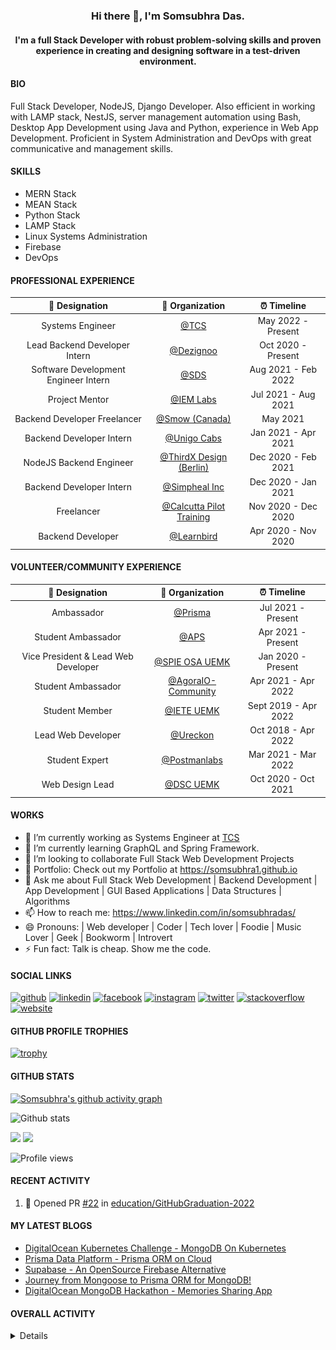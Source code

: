<h3 align="center"> Hi there 👋, I'm Somsubhra Das. </h3>

<h4 align="center"> I'm a full Stack Developer with robust problem-solving skills and proven experience in creating and designing software in a test-driven environment.  </h4>

#### BIO

Full Stack Developer, NodeJS, Django Developer. Also efficient in working with LAMP stack, NestJS, server management automation using Bash, Desktop App Development using Java and Python, experience in Web App Development. Proficient in System Administration and DevOps with great communicative and management skills.

#### SKILLS

- MERN Stack
- MEAN Stack
- Python Stack
- LAMP Stack
- Linux Systems Administration
- Firebase
- DevOps

#### PROFESSIONAL EXPERIENCE

|            💼 Designation            |                          🏢 Organization                          |     ⏰ Timeline     |
| :----------------------------------: | :---------------------------------------------------------------: | :-----------------: |
|           Systems Engineer           |                     [@TCS](https://tcs.com/)                      | May 2022 - Present  |
|    Lead Backend Developer Intern     |                [@Dezignoo](https://dezignoo.com/)                 | Oct 2020 - Present  |
| Software Development Engineer Intern |                   [@SDS](https://seamless.se/)                    | Aug 2021 - Feb 2022 |
|            Project Mentor            | [@IEM Labs](https://github.com/IEMA-Research-Development-Pvt-Ltd) | Jul 2021 - Aug 2021 |
|     Backend Developer Freelancer     |                 [@Smow (Canada)](http://smow.ca/)                 |      May 2021       |
|       Backend Developer Intern       |         [@Unigo Cabs](https://github.com/UnigoCabs-Dev/)          | Jan 2021 - Apr 2021 |
|       NodeJS Backend Engineer        |         [@ThirdX Design (Berlin)](https://thirdx.design/)         | Dec 2020 - Feb 2021 |
|       Backend Developer Intern       |              [@Simpheal Inc](https://simpheal.com/)               | Dec 2020 - Jan 2021 |
|              Freelancer              |   [@Calcutta Pilot Training](http://calcuttapilottraining.com/)   | Nov 2020 - Dec 2020 |
|          Backend Developer           |              [@Learnbird](https://www.learnbird.in/)              | Apr 2020 - Nov 2020 |

#### VOLUNTEER/COMMUNITY EXPERIENCE

|           💼 Designation            |                      🏢 Organization                       |     ⏰ Timeline      |
| :---------------------------------: | :--------------------------------------------------------: | :------------------: |
|             Ambassador              |            [@Prisma](https://github.com/prisma)            |  Jul 2021 - Present  |
|         Student Ambassador          |                  [@APS](https://aps.org)                   |  Apr 2021 - Present  |
| Vice President & Lead Web Developer |         [@SPIE OSA UEMK](http://spieosauemk.team/)         |  Jan 2020 - Present  |
|         Student Ambassador          | [@AgoraIO-Community](https://github.com/AgoraIO-Community) | Apr 2021 - Apr 2022  |
|           Student Member            |                       [@IETE UEMK]()                       | Sept 2019 - Apr 2022 |
|         Lead Web Developer          |              [@Ureckon](https://ureckon.org/)              | Oct 2018 - Apr 2022  |
|           Student Expert            |      [@Postmanlabs](https://github.com/postmanlabs/)       | Mar 2021 - Mar 2022  |
|           Web Design Lead           |              [@DSC UEMK](https://dscuemk.co/)              | Oct 2020 - Oct 2021  |

#### WORKS

- 🔭 I’m currently working as Systems Engineer at [TCS](https://tcs.com)
- 🌱 I’m currently learning GraphQL and Spring Framework.
- 👯 I’m looking to collaborate Full Stack Web Development Projects
- 💼 Portfolio: Check out my Portfolio at https://somsubhra1.github.io
- 💬 Ask me about Full Stack Web Development | Backend Development | App Development | GUI Based Applications | Data Structures | Algorithms
- 📫 How to reach me: https://www.linkedin.com/in/somsubhradas/
- 😄 Pronouns: | Web developer | Coder | Tech lover | Foodie | Music Lover | Geek | Bookworm | Introvert
- ⚡ Fun fact: Talk is cheap. Show me the code.

#### SOCIAL LINKS

<p align="center">

[<img src='https://cdn.jsdelivr.net/npm/simple-icons@3.0.1/icons/github.svg' alt='github' height='40'>](https://github.com/Somsubhra1) [<img src='https://cdn.jsdelivr.net/npm/simple-icons@3.0.1/icons/linkedin.svg' alt='linkedin' height='40'>](https://www.linkedin.com/in/somsubhradas/) [<img src='https://cdn.jsdelivr.net/npm/simple-icons@3.0.1/icons/facebook.svg' alt='facebook' height='40'>](https://www.facebook.com/S0msubhradas) [<img src='https://cdn.jsdelivr.net/npm/simple-icons@3.0.1/icons/instagram.svg' alt='instagram' height='40'>](https://www.instagram.com/somsubhra__das/) [<img src='https://cdn.jsdelivr.net/npm/simple-icons@3.0.1/icons/twitter.svg' alt='twitter' height='40'>](https://twitter.com/Somsubhra1CP) [<img src='https://cdn.jsdelivr.net/npm/simple-icons@3.0.1/icons/stackoverflow.svg' alt='stackoverflow' height='40'>](https://stackoverflow.com/users/10871274/somsubhra-das) [<img src='https://cdn.jsdelivr.net/npm/simple-icons@3.0.1/icons/icloud.svg' alt='website' height='40'>](https://somsubhra.co/)

</p>

#### GITHUB PROFILE TROPHIES

[![trophy](https://github-profile-trophy.vercel.app/?username=Somsubhra1&theme=flat)](https://github.com/ryo-ma/github-profile-trophy)

#### GITHUB STATS

[![Somsubhra's github activity graph](https://activity-graph.herokuapp.com/graph?username=somsubhra1&theme=react-dark)](https://github.com/somsubhra1)

<p align="center">

![Github stats](https://github-readme-stats.vercel.app/api?username=Somsubhra1&show_icons=true)<br>

<img src="https://github-readme-streak-stats.herokuapp.com/?user=Somsubhra1&theme=light" />

<img src="https://github-readme-stats.vercel.app/api/top-langs/?username=Somsubhra1&layout=compact&theme=light" />

![Profile views](https://gpvc.arturio.dev/Somsubhra1)

</p>

#### RECENT ACTIVITY

<!--START_SECTION:activity-->

1. 💪 Opened PR [#22](https://github.com/education/GitHubGraduation-2022/pull/22) in [education/GitHubGraduation-2022](https://github.com/education/GitHubGraduation-2022)
<!--END_SECTION:activity-->

#### MY LATEST BLOGS

<!-- BLOG-POST-LIST:START -->
- [DigitalOcean Kubernetes Challenge - MongoDB On Kubernetes](https://dev.to/somsubhra1/digitalocean-kubernetes-challenge-mongodb-on-kubernetes-367k)
- [Prisma Data Platform - Prisma ORM on Cloud](https://dev.to/somsubhra1/prisma-data-platform-prisma-orm-on-cloud-2854)
- [Supabase - An OpenSource Firebase Alternative](https://dev.to/somsubhra1/supabase-an-opensource-firebase-alternative-51h4)
- [Journey from Mongoose to Prisma ORM for MongoDB!](https://dev.to/somsubhra1/journey-from-mongoose-to-prisma-orm-for-mongodb-3j21)
- [DigitalOcean MongoDB Hackathon - Memories Sharing App](https://dev.to/somsubhra1/digitalocean-mongodb-hackathon-memories-sharing-app-2kne)
<!-- BLOG-POST-LIST:END -->

#### OVERALL ACTIVITY

<details>
<!--START_SECTION:waka-->
![Code Time](http://img.shields.io/badge/Code%20Time-365%20hrs%2010%20mins-blue)

**🐱 My GitHub Data** 

> 🏆 353 Contributions in the Year 2022
 > 
> 📦 210.8 kB Used in GitHub's Storage 
 > 
> 🚫 Not Opted to Hire
 > 
> 📜 163 Public Repositories 
 > 
> 🔑 12 Private Repositories  
 > 
**I'm an Early 🐤** 

```text
🌞 Morning    133 commits    ███░░░░░░░░░░░░░░░░░░░░░░   12.72% 
🌆 Daytime    416 commits    ██████████░░░░░░░░░░░░░░░   39.77% 
🌃 Evening    355 commits    ████████░░░░░░░░░░░░░░░░░   33.94% 
🌙 Night      142 commits    ███░░░░░░░░░░░░░░░░░░░░░░   13.58%

```
📅 **I'm Most Productive on Saturday** 

```text
Monday       113 commits    ██░░░░░░░░░░░░░░░░░░░░░░░   10.8% 
Tuesday      117 commits    ██░░░░░░░░░░░░░░░░░░░░░░░   11.19% 
Wednesday    87 commits     ██░░░░░░░░░░░░░░░░░░░░░░░   8.32% 
Thursday     131 commits    ███░░░░░░░░░░░░░░░░░░░░░░   12.52% 
Friday       154 commits    ███░░░░░░░░░░░░░░░░░░░░░░   14.72% 
Saturday     239 commits    █████░░░░░░░░░░░░░░░░░░░░   22.85% 
Sunday       205 commits    █████░░░░░░░░░░░░░░░░░░░░   19.6%

```


📊 **This Week I Spent My Time On** 

```text
💬 Programming Languages: 
No Activity Tracked This Week

🔥 Editors: 
No Activity Tracked This Week

```

**I Mostly Code in JavaScript** 

```text
JavaScript               45 repos            ███████████░░░░░░░░░░░░░░   46.88% 
HTML                     11 repos            ██░░░░░░░░░░░░░░░░░░░░░░░   11.46% 
TypeScript               11 repos            ██░░░░░░░░░░░░░░░░░░░░░░░   11.46% 
Python                   10 repos            ██░░░░░░░░░░░░░░░░░░░░░░░   10.42% 
CSS                      7 repos             █░░░░░░░░░░░░░░░░░░░░░░░░   7.29%

```


**Timeline**

![Chart not found](https://raw.githubusercontent.com/Somsubhra1/Somsubhra1/master/charts/bar_graph.png) 


 Last Updated on 18/06/2022 06:26:35 UTC
<!--END_SECTION:waka-->
</details>
